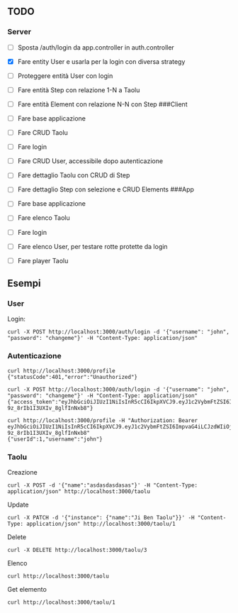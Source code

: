## TODO
### Server
- [ ] Sposta /auth/login da app.controller in auth.controller
- [x] Fare entity User e usarla per la login con diversa strategy
- [ ] Proteggere entità User con login
- [ ] Fare entità Step con relazione 1-N a Taolu
- [ ] Fare entità Element con relazione N-N con Step
###Client
- [ ] Fare base applicazione
- [ ] Fare CRUD Taolu
- [ ] Fare login
- [ ] Fare CRUD User, accessibile dopo autenticazione
- [ ] Fare dettaglio Taolu con CRUD di Step
- [ ] Fare dettaglio Step con selezione e CRUD Elements
###App
- [ ] Fare base applicazione
- [ ] Fare elenco Taolu
- [ ] Fare login
- [ ] Fare elenco User, per testare rotte protette da login
- [ ] Fare player Taolu



## Esempi


### User
Login:
```
curl -X POST http://localhost:3000/auth/login -d '{"username": "john", "password": "changeme"}' -H "Content-Type: application/json"
```


### Autenticazione
```
curl http://localhost:3000/profile
{"statusCode":401,"error":"Unauthorized"}

curl -X POST http://localhost:3000/auth/login -d '{"username": "john", "password": "changeme"}' -H "Content-Type: application/json"
{"access_token":"eyJhbGciOiJIUzI1NiIsInR5cCI6IkpXVCJ9.eyJ1c2VybmFtZSI6ImpvaG4iLCJzdWIiOjEsImlhdCI6MTU4NTA5NDMyMywiZXhwIjoxNTg1MDk0OTIzfQ.-6o4r2trgtdTYtZus-9z_8rIb1I3UXIv_8glfInNxb8"}

curl http://localhost:3000/profile -H "Authorization: Bearer eyJhbGciOiJIUzI1NiIsInR5cCI6IkpXVCJ9.eyJ1c2VybmFtZSI6ImpvaG4iLCJzdWIiOjEsImlhdCI6MTU4NTA5NDMyMywiZXhwIjoxNTg1MDk0OTIzfQ.-6o4r2trgtdTYtZus-9z_8rIb1I3UXIv_8glfInNxb8"
{"userId":1,"username":"john"}
```


### Taolu

Creazione
```
curl -X POST -d '{"name":"asdasdasdasas"}' -H "Content-Type: application/json" http://localhost:3000/taolu
```

Update
```
curl -X PATCH -d '{"instance": {"name":"Ji Ben Taolu"}}' -H "Content-Type: application/json" http://localhost:3000/taolu/1
```

Delete
```
curl -X DELETE http://localhost:3000/taolu/3
```


Elenco
```
curl http://localhost:3000/taolu 
```

Get elemento
```
curl http://localhost:3000/taolu/1 
```
